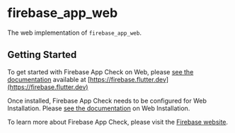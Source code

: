 # firebase_app_web

The web implementation of `firebase_app_web`.

## Getting Started

To get started with Firebase App Check on Web,
please [see the documentation](https://firebase.google.com/docs/app-check)
available at [https://firebase.flutter.dev](https://firebase.flutter.dev)

Once installed, Firebase  App Check needs to be configured for Web Installation.
Please [see the documentation](https://firebase.flutter.dev/docs/app-check/overview#3-web-only-add-the-sdk) on Web
Installation.

To learn more about Firebase App Check, please visit
the [Firebase website](https://firebase.google.com/docs/app-check).
